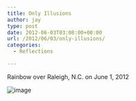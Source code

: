 ```yaml
---
title: Only Illusions
author: jay
type: post
date: 2012-06-03T03:08:00+00:00
url: /2012/06/03/only-illusions/
categories:
  - Reflections

---
```

Rainbow over Raleigh, N.C. on June 1, 2012

![image][1]

 [1]: https://photos.smugmug.com/All/My-Photos/i-P887q7J/0/L/IMG0891-L.jpg